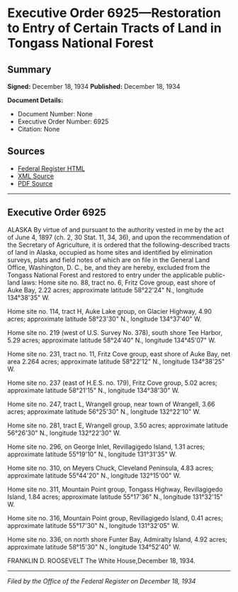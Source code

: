 # Executive Order 6925—Restoration to Entry of Certain Tracts of Land in Tongass National Forest

## Summary

**Signed:** December 18, 1934
**Published:** December 18, 1934

**Document Details:**
- Document Number: None
- Executive Order Number: 6925
- Citation: None

## Sources
- [Federal Register HTML](https://www.presidency.ucsb.edu/documents/executive-order-6925-restoration-entry-certain-tracts-land-tongass-national-forest)
- [XML Source](None)
- [PDF Source](None)

---

## Executive Order 6925

ALASKA
By virtue of and pursuant to the authority vested in me by the act of June 4, 1897 (ch. 2, 30 Stat. 11, 34, 36), and upon the recommendation of the Secretary of Agriculture, it is ordered that the following-described tracts of land in Alaska, occupied as home sites and identified by elimination surveys, plats and field notes of which are on file in the General Land Office, Washington, D. C., be, and they are hereby, excluded from the Tongass National Forest and restored to entry under the applicable public-land laws:
Home site no. 88, tract no. 6, Fritz Cove group, east shore of Auke Bay, 2.22 acres; approximate latitude 58°22'24" N., longitude 134°38'35" W.

Home site no. 114, tract H, Auke Lake group, on Glacier Highway, 4.90 acres; approximate latitude 58°23'30" N., longitude 134°37'40" W.

Home site no. 219 (west of U.S. Survey No. 378), south shore Tee Harbor, 5.29 acres; approximate latitude 58°24'40" N., longitude 134°45'07" W.

Home site no. 231, tract no. 11, Fritz Cove group, east shore of Auke Bay, net area 2.264 acres; approximate latitude 58°22'12" N., longitude 134°38'25" W.

Home site no. 237 (east of H.E.S. no. 179), Fritz Cove group, 5.02 acres; approximate latitude 58°21'15" N., longitude 134°38'30" W.

Home site no. 247, tract L, Wrangell group, near town of Wrangell, 3.66 acres; approximate latitude 56°25'30" N., longitude 132°22'10" W.

Home site no. 281, tract E, Wrangell group, 3.50 acres; approximate latitude 56°26'30" N., longitude 132°22'30" W.

Home site no. 296, on George Inlet, Revillagigedo Island, 1.31 acres; approximate latitude 55°19'10" N., longitude 131°31'35" W.

Home site no. 310, on Meyers Chuck, Cleveland Peninsula, 4.83 acres; approximate latitude 55°44'20" N., longitude 132°15'00" W.

Home site no. 311, Mountain Point group, Tongass Highway, Revillagigedo Island, 1.84 acres; approximate latitude 55°17'36" N., longitude 131°32'15" W.

Home site no. 316, Mountain Point group, Revillagigedo Island, 0.41 acres; approximate latitude 55°17'30" N., longitude 131°32'05" W.

Home site no. 336, on north shore Funter Bay, Admiralty Island, 4.92 acres; approximate latitude 58°15'30" N., longitude 134°52'40" W.

FRANKLIN D. ROOSEVELT
The White House,December 18, 1934.

---

*Filed by the Office of the Federal Register on December 18, 1934*
